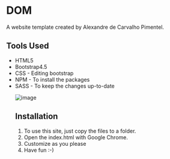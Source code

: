 # DOM
A website template created by Alexandre de Carvalho Pimentel. 
</br>
<h2>Tools Used</h2>
<ul>
  <li>HTML5</li>
  <li>Bootstrap4.5</li>
  <li>CSS - Editing bootstrap</li>
  <li>NPM - To install the packages</li>
  <li>SASS - To keep the changes up-to-date</li>

![image](https://user-images.githubusercontent.com/58637629/88490428-e5178780-cf71-11ea-970b-374fe63624f0.png)

<h2>Installation</h2>
<ol>
  <li>To use this site, just copy the files to a folder.</li>
  <li>Open the index.html with Google Chrome.</li>
  <li>Customize as you please</li>
  <li>Have fun :-)</li>
</ol>
